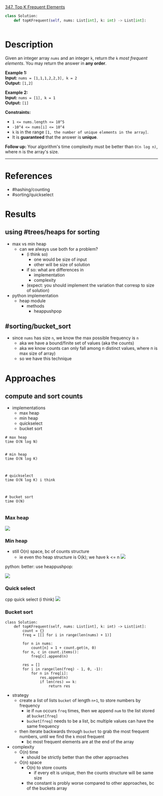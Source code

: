 [347. Top K Frequent Elements](https://leetcode.com/problems/top-k-frequent-elements/)

```python
class Solution:
    def topKFrequent(self, nums: List[int], k: int) -> List[int]:
        
```

# Description
Given an integer array `nums` and an integer `k`, return _the_ `k` _most frequent elements_. You may return the answer in **any order**.

**Example 1:**  
**Input:** `nums = [1,1,1,2,2,3], k = 2`  
**Output:** `[1,2]`  

**Example 2:**  
**Input:** `nums = [1], k = 1`  
**Output:** `[1]`  

**Constraints:**
- `1 <= nums.length <= 10^5`
- `-10^4 <= nums[i] <= 10^4`
- `k` is in the range `[1, the number of unique elements in the array]`.
- It is **guaranteed** that the answer is **unique**.

**Follow up:** Your algorithm's time complexity must be better than `O(n log n)`, where n is the array's size.

---


# References


- #hashing/counting 
- #sorting/quickselect 



# Results

## using #trees/heaps for sorting

- max vs min heap
	- can we always use both for a problem?
		- (i think so)
			- one would be size of input
			- other will be size of solution
		- if so: what are differences in
			- implementation
			- complexity 
		- (expect: you should implement the variation that corresp to size of solution)
- python implementation
	- heap module
		- methods
			- heappushpop



## #sorting/bucket_sort 
- since `nums` has size `n`, we know the max possible frequency is `n`
	- aka we have a bound/finite set of values (aka the counts)
	- aka we know counts can only fall among n distinct values, where n is max size of array)
	- so we have this technique



# Approaches

## compute and sort counts
- implementations
	- max heap
	- min heap
	- quickselect
	- bucket sort



```
# max heap
time O(N log N)


# min heap
time O(N log K)



# quickselect
time O(N log K) i think



# bucket sort
time O(N)


```







 
### Max heap
![](../!assets/attachments/Pasted%20image%2020240224211303.png)



### Min heap
- still O(n) space, bc of counts structure
	- ie even tho heap structure is O(k); we have k <= n
![](../!assets/attachments/Pasted%20image%2020240224211339.png)

python: better: use heappushpop:

![](../!assets/attachments/Pasted%20image%2020240224211356.png)



### Quick select

cpp quick select (i think)
![](../!assets/attachments/Pasted%20image%2020240224211423.png)





### Bucket sort
```
class Solution:
    def topKFrequent(self, nums: List[int], k: int) -> List[int]:
        count = {}
        freq = [[] for i in range(len(nums) + 1)]

        for n in nums:
            count[n] = 1 + count.get(n, 0)
        for n, c in count.items():
            freq[c].append(n)

        res = []
        for i in range(len(freq) - 1, 0, -1):
            for n in freq[i]:
                res.append(n)
                if len(res) == k:
                    return res
```


- strategy
	- create a list of lists `bucket` of length `n+1`, to store numbers by frequency
		- ie if `num` occurs `freq` times, then we append `num` to the list stored at `bucket[freq]`
		- `bucket[freq]` needs to be a list, bc multiple values can have the same frequency
	- then iterate backwards through `bucket` to grab the most frequent numbers, until we find the `k` most frequent
		- bc most frequent elements are at the end of the array
- complexity
	- O(n) time
		- should be strictly better than the other approaches
	- O(n) space
		- O(n) to store counts
			- if every elt is unique, then the counts structure will be same size
		- the constant is probly worse compared to other approaches, bc of the buckets array


